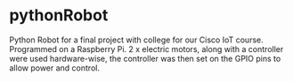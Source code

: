 # pythonRobot
Python Robot for a final project with college for our Cisco IoT course.
Programmed on a Raspberry Pi.
2 x electric motors, along with a controller were used hardware-wise, the controller was then set on the GPIO pins to allow power and control.
